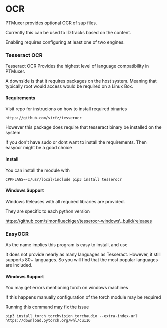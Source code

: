 # OCR

PTMuxer provides optional OCR of sup files.

Currently this can be used to ID tracks based on the content.

Enabling requires configuring at least one of two engines.

### Tesseract OCR

Tesseract OCR Provides the highest level of language compatibility in PTMuxer.&#x20;

A downside is that it requires packages on the host system. Meaning that typically root would access would be required on a Linux Box.



#### Requirements

Visit repo for instrucions on how to install required binaries

```
https://github.com/sirfz/tesserocr
```



However this package does require that tesseract binary be installed on the system

If you don't have sudo or dont want to install the requirements. Then easyocr might be a good choice

#### Install

You can install the module with&#x20;

```
CPPFLAGS=-I/usr/local/include pip3 install tesserocr
```

#### Windows Support

Windows Releases with all required libraries are provided.&#x20;

They are specific to each python version

https://github.com/simonflueckiger/tesserocr-windows\_build/releases



### EasyOCR

As the name implies this program is easy to install, and use

It does not provide nearly as many languages as Tesseract. However, it still supports 80+ languages. So you will find that the most popular languages are included.&#x20;

#### Windows Support

You may get errors mentioning torch on windows machines

If this happens manually configuration of the torch module may be required

Running this command may fix the issue

```
pip3 install torch torchvision torchaudio --extra-index-url https://download.pytorch.org/whl/cu116
```

